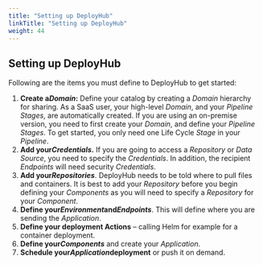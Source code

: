 ```yaml
---
title: "Setting up DeployHub"
linkTitle: "Setting up DeployHub"
weight: 44
---
```


## Setting up DeployHub

Following are the items you must define to DeployHub to get started:

1. **Create a**_**Domain**_**:** Define your catalog by creating a _Domain_ hierarchy for sharing. As a SaaS user, your high-level _Domain_, and your _Pipeline Stages_, are automatically created. If you are using an on-premise version, you need to first create your _Domain_, and define your _Pipeline Stages_. To get started, you only need one Life Cycle _Stage_ in your _Pipeline_.
2. **Add your**_**Credentials**_**.** If you are going to access a _Repository_ or _Data Source_, you need to specify the _Credentials_. In addition, the recipient _Endpoints_ will need security _Credentials_.
3. **Add your**_**Repositories**_. DeployHub needs to be told where to pull files and containers. It is best to add your _Repository_ before you begin defining your _Components_ as you will need to specify a _Repository_ for your _Component_.
4. **Define your**_**Environment**_**and**_**Endpoints**_. This will define where you are sending the _Application_.
5. **Define your deployment Actions** – calling Helm for example for a container deployment.
6. **Define your**_**Components**_ and create your _Application_.
7. **Schedule your**_**Application**_**deployment** or push it on demand.
